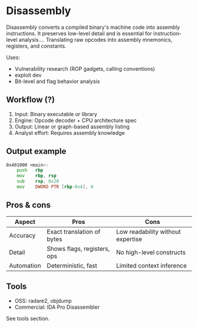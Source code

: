 # Disassembly

Disassembly converts a compiled binary's machine code into assembly instructions. It preserves low-level detail and is essential for instruction-level analysis.... Translating raw opcodes into assembly mnemonics, registers, and constants.

Uses: 

* Vulnerability research (ROP gadgets, calling conventions)
* exploit dev
* Bit-level and flag behavior analysis

## Workflow (?)

1. Input: Binary executable or library
2. Engine: Opcode decoder + CPU architecture spec
3. Output: Linear or graph-based assembly listing
4. Analyst effort: Requires assembly knowledge

## Output example

```asm
0x401000 <main>:
    push   rbp
    mov    rbp, rsp
    sub    rsp, 0x20
    mov    DWORD PTR [rbp-0x4], 0
```

## Pros & cons

| Aspect     | Pros                        | Cons                              |
| ---------- | --------------------------- | --------------------------------- |
| Accuracy   | Exact translation of bytes  | Low readability without expertise |
| Detail     | Shows flags, registers, ops | No high-level constructs          |
| Automation | Deterministic, fast         | Limited context inference         |

## Tools

- OSS: radare2, objdump
- Commercial: IDA Pro Disassembler

See tools section. 
